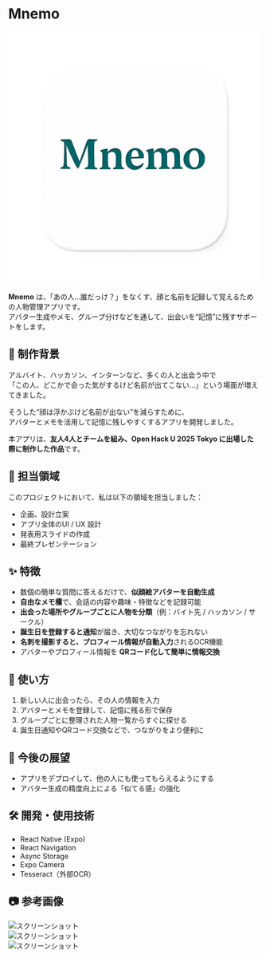 # Mnemo

![スクリーンショット](hackuアイコン.png)

**Mnemo** は、「あの人…誰だっけ？」をなくす、顔と名前を記録して覚えるための人物管理アプリです。  
アバター生成やメモ、グループ分けなどを通して、出会いを“記憶”に残すサポートをします。

## 🧠 制作背景

アルバイト、ハッカソン、インターンなど、多くの人と出会う中で  
「この人、どこかで会った気がするけど名前が出てこない…」という場面が増えてきました。  

そうした“顔は浮かぶけど名前が出ない”を減らすために、  
アバターとメモを活用して記憶に残しやすくするアプリを開発しました。  

本アプリは、**友人4人とチームを組み、Open Hack U 2025 Tokyo に出場した際に制作した作品**です。

## 👤 担当領域

このプロジェクトにおいて、私は以下の領域を担当しました：

- 企画、設計立案
- アプリ全体のUI / UX 設計  
- 発表用スライドの作成  
- 最終プレゼンテーション

## ✨ 特徴

- 数個の簡単な質問に答えるだけで、**似顔絵アバターを自動生成**
- **自由なメモ欄**で、会話の内容や趣味・特徴などを記録可能
- **出会った場所やグループごとに人物を分類**（例：バイト先 / ハッカソン / サークル）
- **誕生日を登録すると通知**が届き、大切なつながりを忘れない
- **名刺を撮影すると、プロフィール情報が自動入力**されるOCR機能
- アバターやプロフィール情報を **QRコード化して簡単に情報交換**

## 📱 使い方

1. 新しい人に出会ったら、その人の情報を入力  
2. アバターとメモを登録して、記憶に残る形で保存  
3. グループごとに整理された人物一覧からすぐに探せる  
4. 誕生日通知やQRコード交換などで、つながりをより便利に

## 🔮 今後の展望

- アプリをデプロイして、他の人にも使ってもらえるようにする  
- アバター生成の精度向上による「似てる感」の強化  

## 🛠️ 開発・使用技術

- React Native (Expo)  
- React Navigation  
- Async Storage  
- Expo Camera  
- Tesseract（外部OCR）

## 📷 参考画像

![スクリーンショット](image/screen1.png)  
![スクリーンショット](image/screen2.png)  
![スクリーンショット](image/screen3.png)  
